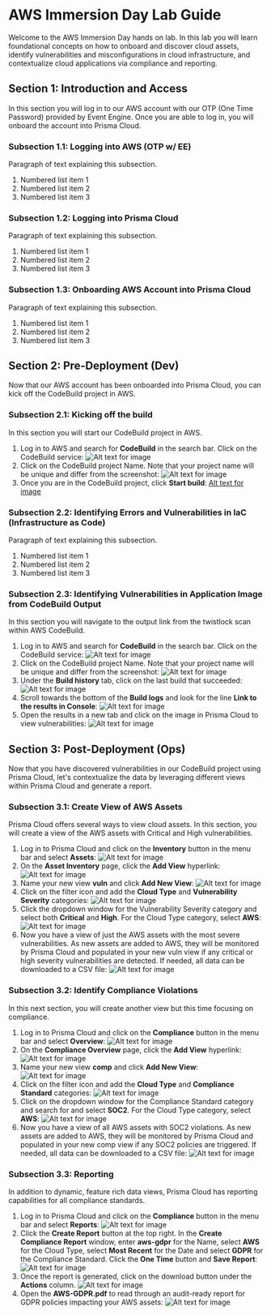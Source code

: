 # AWS Immersion Day Lab Guide

Welcome to the AWS Immersion Day hands on lab. In this lab you will learn foundational concepts on how to onboard and discover cloud assets, identify vulnerabilities and misconfigurations in cloud infrastructure, and contextualize cloud applications via compliance and reporting.

## Section 1: Introduction and Access

In this section you will log in to our AWS account with our OTP (One Time Password) provided by Event Engine. Once you are able to log in, you will onboard the account into Prisma Cloud. 

### Subsection 1.1: Logging into AWS (OTP w/ EE)

Paragraph of text explaining this subsection.

1. Numbered list item 1
2. Numbered list item 2
3. Numbered list item 3

### Subsection 1.2: Logging into Prisma Cloud

Paragraph of text explaining this subsection.

1. Numbered list item 1
2. Numbered list item 2
3. Numbered list item 3

### Subsection 1.3: Onboarding AWS Account into Prisma Cloud

Paragraph of text explaining this subsection.

1. Numbered list item 1
2. Numbered list item 2
3. Numbered list item 3

## Section 2: Pre-Deployment (Dev)

Now that our AWS account has been onboarded into Prisma Cloud, you can kick off the CodeBuild project in AWS. 

### Subsection 2.1: Kicking off the build

In this section you will start our CodeBuild project in AWS.

1. Log in to AWS and search for **CodeBuild** in the search bar. Click on the CodeBuild service:
![Alt text for image](/screenshots/231.png "Optional title")
2. Click on the CodeBuild project Name. Note that your project name will be unique and differ from the screenshot:
![Alt text for image](/screenshots/232.png "Optional title")
3. Once you are in the CodeBuild project, click **Start build**:
[Alt text for image](/screenshots/213.png "Optional title")

### Subsection 2.2: Identifying Errors and Vulnerabilities in IaC (Infrastructure as Code)

Paragraph of text explaining this subsection.

1. Numbered list item 1
2. Numbered list item 2
3. Numbered list item 3

### Subsection 2.3: Identifying Vulnerabilities in Application Image from CodeBuild Output

In this section you will navigate to the output link from the twistlock scan within AWS CodeBuild. 

1. Log in to AWS and search for **CodeBuild** in the search bar. Click on the CodeBuild service:
![Alt text for image](/screenshots/231.png "Optional title")
2. Click on the CodeBuild project Name. Note that your project name will be unique and differ from the screenshot:
![Alt text for image](/screenshots/232.png "Optional title")
3. Under the **Build history** tab, click on the last build that succeeded:
![Alt text for image](/screenshots/233.png "Optional title")
4. Scroll towards the bottom of the **Build logs** and look for the line **Link to the results in Console**:
![Alt text for image](/screenshots/234.png "Optional title")
5. Open the results in a new tab and click on the image in Prisma Cloud to view vulnerabilities:
![Alt text for image](/screenshots/235.png "Optional title")

## Section 3: Post-Deployment (Ops)

Now that you have discovered vulnerabilities in our CodeBuild project using Prisma Cloud, let's contextualize the data by leveraging different views within Prisma Cloud and generate a report. 

### Subsection 3.1: Create View of AWS Assets

Prisma Cloud offers several ways to view cloud assets. In this section, you will create a view of the AWS assets with Critical and High vulnerabilities. 

1. Log in to Prisma Cloud and click on the **Inventory** button in the menu bar and select **Assets**:
![Alt text for image](/screenshots/311.png "Optional title")
2. On the **Asset Inventory** page, click the **Add View** hyperlink:
![Alt text for image](/screenshots/312.png "Optional title")
3. Name your new view **vuln** and click **Add New View**:
![Alt text for image](/screenshots/313.png "Optional title")
4. Click on the filter icon and add the **Cloud Type** and **Vulnerability Severity** categories:
![Alt text for image](/screenshots/314.png "Optional title")
5. Click the dropdown window for the Vulnerability Severity category and select both **Critical** and **High**. For the Cloud Type category, select **AWS**:
![Alt text for image](/screenshots/315.png "Optional title")
6. Now you have a view of just the AWS assets with the most severe vulnerabilities. As new assets are added to AWS, they will be monitored by Prisma Cloud and populated in your new vuln view if any critical or high severity vulnerabilities are detected. If needed, all data can be downloaded to a CSV file:
![Alt text for image](/screenshots/316.png "Optional title")

### Subsection 3.2: Identify Compliance Violations

In this next section, you will create another view but this time focusing on compliance.

1. Log in to Prisma Cloud and click on the **Compliance** button in the menu bar and select **Overview**:
![Alt text for image](/screenshots/321.png "Optional title")
2. On the **Compliance Overview** page, click the **Add View** hyperlink:
![Alt text for image](/screenshots/322.png "Optional title")
3. Name your new view **comp** and click **Add New View**:
![Alt text for image](/screenshots/323.png "Optional title")
4. Click on the filter icon and add the **Cloud Type** and **Compliance Standard** categories:
![Alt text for image](/screenshots/324.png "Optional title")
5. Click on the dropdown window for the Compliance Standard category and search for and select **SOC2**. For the Cloud Type category, select **AWS**:
![Alt text for image](/screenshots/325.png "Optional title")
6. Now you have a view of all AWS assets with SOC2 violations. As new assets are added to AWS, they will be monitored by Prisma Cloud and populated in your new comp view if any SOC2 policies are triggered. If needed, all data can be downloaded to a CSV file:
![Alt text for image](/screenshots/326.png "Optional title")


### Subsection 3.3: Reporting

In addition to dynamic, feature rich data views, Prisma Cloud has reporting capabilities for all compliance standards. 

1. Log in to Prisma Cloud and click on the **Compliance** button in the menu bar and select **Reports**:
![Alt text for image](/screenshots/331.png "Optional title")
2. Click the **Create Report** button at the top right. In the **Create Compliance Report** window, enter **aws-gdpr** for the Name, select **AWS** for the Cloud Type, select **Most Recent** for the Date and select **GDPR** for the Compliance Standard. Click the **One Time** button and **Save Report**:
![Alt text for image](/screenshots/332.png "Optional title")
3. Once the report is generated, click on the download button under the **Actions** column. 
![Alt text for image](/screenshots/333.png "Optional title")
4. Open the **AWS-GDPR.pdf** to read through an audit-ready report for GDPR policies impacting your AWS assets:
![Alt text for image](/screenshots/334.png "Optional title")
